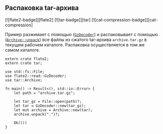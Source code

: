 ## Распаковка tar-архива

[![flate2-badge]][flate2] [![tar-badge]][tar] [![cat-compression-badge]][cat-compression]

Пример разжимает с помощью ([`GzDecoder`](https://docs.rs/flate2/*/flate2/read/struct.GzDecoder.html)) и распаковывает с помощью ([`Archive::unpack`](https://docs.rs/tar/*/tar/struct.Archive.html#method.unpack)) все файлы из сжатого tar-архива `archive.tar.gz` в текущем рабочем каталоге. Распаковка осуществляется в том же самом каталоге.

```rust,no_run
extern crate flate2;
extern crate tar;

use std::fs::File;
use flate2::read::GzDecoder;
use tar::Archive;

fn main() -> Result<(), std::io::Error> {
    let path = "archive.tar.gz";

    let tar_gz = File::open(path)?;
    let tar = GzDecoder::new(tar_gz);
    let mut archive = Archive::new(tar);
    archive.unpack(".")?;

    Ok(())
}
```


